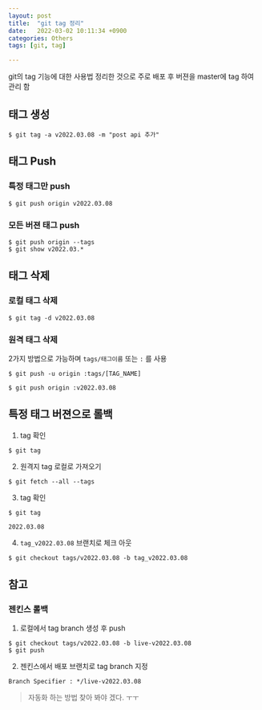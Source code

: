```yaml
---
layout: post
title:  "git tag 정리"
date:   2022-03-02 10:11:34 +0900
categories: Others
tags: [git, tag]

---
```


git의 tag 기능에 대한 사용법 정리한 것으로 주로 배포 후 버젼을 master에 tag 하여 관리 함



##  태그 생성

```
$ git tag -a v2022.03.08 -m "post api 추가"
```



## 태그 Push

### 특정 태그만 push

```
$ git push origin v2022.03.08 
```



### 모든 버젼 태그 push

```
$ git push origin --tags  
$ git show v2022.03.*
```



## 태그 삭제

### 로컬 태그 삭제

```
$ git tag -d v2022.03.08
```



### 원격 태그 삭제

2가지 방법으로 가능하며 `tags/태그이름` 또는 `:` 를 사용

```
$ git push -u origin :tags/[TAG_NAME]

$ git push origin :v2022.03.08
```



## 특정 태그 버젼으로 롤백

1. tag 확인

```
$ git tag
```

2. 원격지 tag 로컬로 가져오기

```
$ git fetch --all --tags
```

3. tag 확인

```
$ git tag

2022.03.08
```

4. `tag_v2022.03.08` 브랜치로 체크 아웃

```
$ git checkout tags/v2022.03.08 -b tag_v2022.03.08
```



## 참고

### 젠킨스 롤백

1. 로컬에서 tag branch 생성 후 push

```
$ git checkout tags/v2022.03.08 -b live-v2022.03.08
$ git push 
```

2. 젠킨스에서 배포 브랜치로 tag branch 지정

```
Branch Specifier : */live-v2022.03.08
```

> 자동화 하는 방법 찾아 봐야 겠다. ㅜㅜ